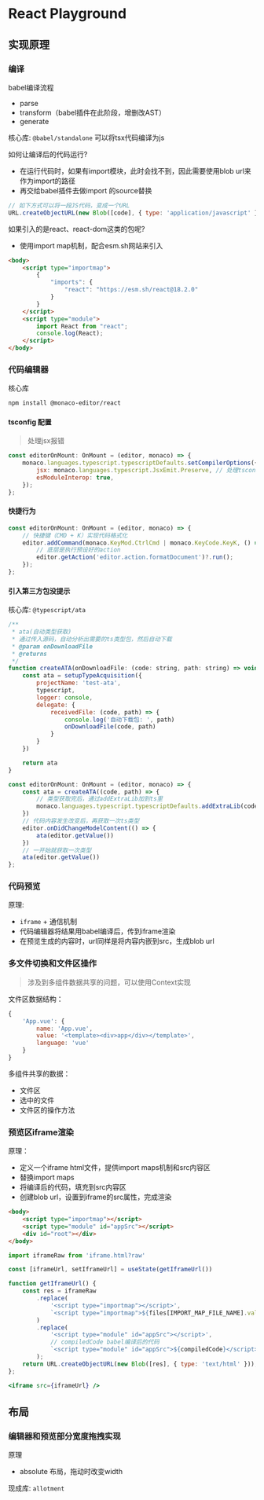 # React Playground

## 实现原理

### 编译

babel编译流程
- parse
- transform（babel插件在此阶段，增删改AST）
- generate

核心库: `@babel/standalone` 可以将tsx代码编译为js

如何让编译后的代码运行?
- 在运行代码时，如果有import模块，此时会找不到，因此需要使用blob url来作为import的路径
- 再交给babel插件去做import 的source替换

```js
// 如下方式可以将一段JS代码，变成一个URL
URL.createObjectURL(new Blob([code], { type: 'application/javascript' }))
```

如果引入的是react、react-dom这类的包呢?

- 使用import map机制，配合esm.sh网站来引入

```html
<body>
    <script type="importmap">
        {
            "imports": {
                "react": "https://esm.sh/react@18.2.0"
            }
        }
    </script>
    <script type="module">
        import React from "react";
        console.log(React);
    </script>
</body>
```

### 代码编辑器

核心库

```bash
npm install @monaco-editor/react
```

#### tsconfig 配置

> 处理jsx报错

```jsx
const editorOnMount: OnMount = (editor, monaco) => {
    monaco.languages.typescript.typescriptDefaults.setCompilerOptions({
        jsx: monaco.languages.typescript.JsxEmit.Preserve, // 处理tsconfig对jsx的报错
        esModuleInterop: true,
    });
};
```

#### 快捷行为

```jsx
const editorOnMount: OnMount = (editor, monaco) => {
    // 快捷键（CMD + K）实现代码格式化
    editor.addCommand(monaco.KeyMod.CtrlCmd | monaco.KeyCode.KeyK, () => {
        // 底层是执行预设好的action
        editor.getAction('editor.action.formatDocument')?.run();
    });
};
```

#### 引入第三方包没提示

核心库: `@typescript/ata`

```js
/**
 * ata(自动类型获取)
 * 通过传入源码，自动分析出需要的ts类型包，然后自动下载
 * @param onDownloadFile 
 * @returns 
 */
function createATA(onDownloadFile: (code: string, path: string) => void) {
    const ata = setupTypeAcquisition({
        projectName: 'test-ata',
        typescript,
        logger: console,
        delegate: {
            receivedFile: (code, path) => {
                console.log('自动下载包: ', path)
                onDownloadFile(code, path)
            }
        }
    })

    return ata
}
```

```jsx
const editorOnMount: OnMount = (editor, monaco) => {
    const ata = createATA((code, path) => {
        // 类型获取完后，通过addExtraLib加到ts里
        monaco.languages.typescript.typescriptDefaults.addExtraLib(code, `file://${path}`)
    })
    // 代码内容发生改变后，再获取一次ts类型
    editor.onDidChangeModelContent(() => {
        ata(editor.getValue())
    })
    // 一开始就获取一次类型
    ata(editor.getValue())
};
```

### 代码预览

原理: 
- `iframe` + 通信机制
- 代码编辑器将结果用babel编译后，传到iframe渲染
- 在预览生成的内容时，url同样是将内容内嵌到src，生成blob url

### 多文件切换和文件区操作

> 涉及到多组件数据共享的问题，可以使用Context实现

文件区数据结构：

```js
{
    'App.vue': {
        name: 'App.vue',
        value: '<template><div>app</div></template>',
        language: 'vue'
    }
}
```

多组件共享的数据：
- 文件区
- 选中的文件
- 文件区的操作方法

### 预览区iframe渲染

原理：
- 定义一个iframe html文件，提供import maps机制和src内容区
- 替换import maps
- 将编译后的代码，填充到src内容区
- 创建blob url，设置到iframe的src属性，完成渲染

```html
<body>
    <script type="importmap"></script>
    <script type="module" id="appSrc"></script>
    <div id="root"></div>
</body>
```

```jsx
import iframeRaw from 'iframe.html?raw'

const [iframeUrl, setIframeUrl] = useState(getIframeUrl())

function getIframeUrl() {
    const res = iframeRaw
        .replace(
            '<script type="importmap"></script>',
            `<script type="importmap">${files[IMPORT_MAP_FILE_NAME].value}</script>`
        )
        .replace(
            '<script type="module" id="appSrc"></script>',
            // compiledCode babel编译后的代码
            `<script type="module" id="appSrc">${compiledCode}</script>`
        );
    return URL.createObjectURL(new Blob([res], { type: 'text/html' }));
};

<iframe src={iframeUrl} />
```

## 布局

### 编辑器和预览部分宽度拖拽实现

原理
- absolute 布局，拖动时改变width

现成库: `allotment`